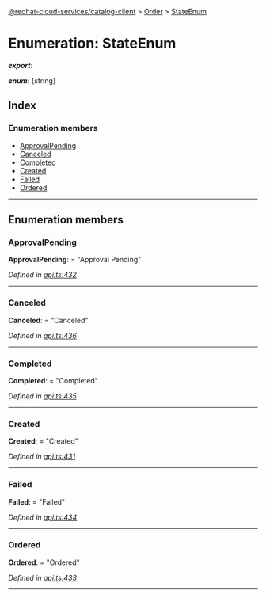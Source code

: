 [@redhat-cloud-services/catalog-client](../README.md) > [Order](../modules/order.md) > [StateEnum](../enums/order.stateenum.md)

# Enumeration: StateEnum

*__export__*: 

*__enum__*: {string}

## Index

### Enumeration members

* [ApprovalPending](order.stateenum.md#approvalpending)
* [Canceled](order.stateenum.md#canceled)
* [Completed](order.stateenum.md#completed)
* [Created](order.stateenum.md#created)
* [Failed](order.stateenum.md#failed)
* [Ordered](order.stateenum.md#ordered)

---

## Enumeration members

<a id="approvalpending"></a>

###  ApprovalPending

**ApprovalPending**:  = "Approval Pending"

*Defined in [api.ts:432](https://github.com/RedHatInsights/javascript-clients/blob/master/packages/catalog/api.ts#L432)*

___
<a id="canceled"></a>

###  Canceled

**Canceled**:  = "Canceled"

*Defined in [api.ts:436](https://github.com/RedHatInsights/javascript-clients/blob/master/packages/catalog/api.ts#L436)*

___
<a id="completed"></a>

###  Completed

**Completed**:  = "Completed"

*Defined in [api.ts:435](https://github.com/RedHatInsights/javascript-clients/blob/master/packages/catalog/api.ts#L435)*

___
<a id="created"></a>

###  Created

**Created**:  = "Created"

*Defined in [api.ts:431](https://github.com/RedHatInsights/javascript-clients/blob/master/packages/catalog/api.ts#L431)*

___
<a id="failed"></a>

###  Failed

**Failed**:  = "Failed"

*Defined in [api.ts:434](https://github.com/RedHatInsights/javascript-clients/blob/master/packages/catalog/api.ts#L434)*

___
<a id="ordered"></a>

###  Ordered

**Ordered**:  = "Ordered"

*Defined in [api.ts:433](https://github.com/RedHatInsights/javascript-clients/blob/master/packages/catalog/api.ts#L433)*

___

